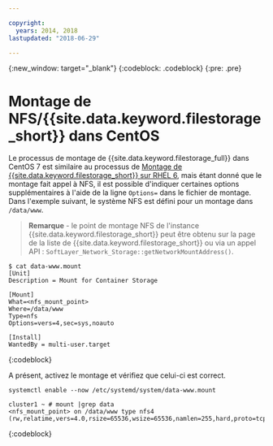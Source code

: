 ```yaml
---

copyright:
  years: 2014, 2018
lastupdated: "2018-06-29"

---
```

{:new_window: target="_blank"}
{:codeblock: .codeblock}
{:pre: .pre}

# Montage de NFS/{{site.data.keyword.filestorage_short}} dans CentOS

Le processus de montage de {{site.data.keyword.filestorage_full}} dans CentOS 7 est similaire au processus de [Montage de {{site.data.keyword.filestorage_short}} sur RHEL 6](accessing-file-storage-linux.html), mais étant donné que le montage fait appel à NFS, il est possible d'indiquer certaines options supplémentaires à l'aide de la ligne `Options=` dans le fichier de montage. Dans l'exemple suivant, le système NFS est défini pour un montage dans `/data/www`.  

>**Remarque** - le point de montage NFS de l'instance {{site.data.keyword.filestorage_short}} peut être obtenu sur la page de la liste de {{site.data.keyword.filestorage_short}} ou via un appel API : `SoftLayer_Network_Storage::getNetworkMountAddress()`.

```
$ cat data-www.mount
[Unit]
Description = Mount for Container Storage

[Mount]
What=<nfs_mount_point>
Where=/data/www
Type=nfs
Options=vers=4,sec=sys,noauto

[Install]
WantedBy = multi-user.target
```
{:codeblock}

A présent, activez le montage et vérifiez que celui-ci est correct. 

```
systemctl enable --now /etc/systemd/system/data-www.mount

cluster1 ~ # mount |grep data
<nfs_mount_point> on /data/www type nfs4 (rw,relatime,vers=4.0,rsize=65536,wsize=65536,namlen=255,hard,proto=tcp,port=0,timeo=600,retrans=2,sec=sys,clientaddr=10.81.x.x,local_lock=none,addr=10.1.x.x)
```
{:codeblock}
